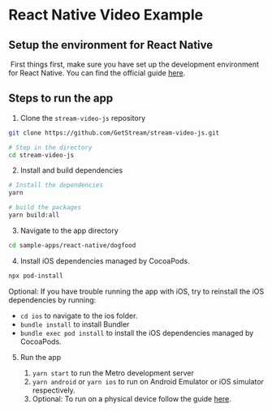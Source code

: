 # React Native Video Example

## Setup the environment for React Native
​
First things first, make sure you have set up the development environment for React Native. You can find the official guide [here](https://reactnative.dev/docs/environment-setup).

## Steps to run the app

1. Clone the `stream-video-js` repository

```bash
git clone https://github.com/GetStream/stream-video-js.git

# Step in the directory
cd stream-video-js
```

2. Install and build dependencies

```bash
# Install the dependencies
yarn

# build the packages
yarn build:all
```

3. Navigate to the app directory

```bash
cd sample-apps/react-native/dogfood
```

4. Install iOS dependencies managed by CocoaPods.

```bash
npx pod-install
```

Optional: If you have trouble running the app with iOS, try to reinstall the iOS dependencies by running:

- `cd ios` to navigate to the ios folder.
- `bundle install` to install Bundler
- `bundle exec pod install` to install the iOS dependencies managed by CocoaPods.

5. Run the app

   1. `yarn start` to run the Metro development server
   2. `yarn android` or `yarn ios` to run on Android Emulator or iOS simulator respectively.
   3. Optional: To run on a physical device follow the guide [here](https://reactnative.dev/docs/running-on-device).

<!-- ## Running the E2E tests

The following are the steps to run the E2E tests:

- Install [maestro](https://github.com/mobile-dev-inc/maestro) CLI tool.
- Install [stream-video-buddy](https://github.com/GetStream/stream-video-buddy) CLI tool.
- Launch the simulator and install the test app by following the instructions above.
- Start the test flow by running `yarn test-e2e:ios or yarn test-e2e:android` from the root of this project(`/sample-apps/react-native/dogfood`) to run the tests for iOS and Android, respectively. This will run the tests on a device of your choice. -->
